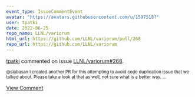 ```yaml
---
event_type: IssueCommentEvent
avatar: "https://avatars.githubusercontent.com/u/1597518?"
user: tpatki
date: 2022-06-25
repo_name: LLNL/variorum
html_url: https://github.com/LLNL/variorum/pull/268
repo_url: https://github.com/LLNL/variorum
---
```


<a href='https://github.com/tpatki' target='_blank'>tpatki</a> commented on issue <a href='https://github.com/LLNL/variorum/pull/268' target='_blank'>LLNL/variorum#268</a>.

<small>@slabasan I created another PR for this attempting to avoid code duplication issue that we talked about. Please take a look at that as well, not sure what is a better way. ...</small>

<a href='https://github.com/LLNL/variorum/pull/268' target='_blank'>View Comment</a>